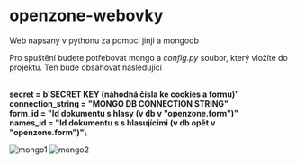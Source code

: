 # openzone-webovky
Web napsaný v pythonu za pomoci jinji a mongodb

Pro spuštění budete potřebovat mongo a *config.py* soubor, který vložíte do projektu. Ten bude obsahovat následující

\
**secret = b'SECRET KEY (náhodná čísla ke cookies a formu)'**\
**connection_string = "MONGO DB CONNECTION STRING"**\
**form_id = "Id dokumentu s hlasy (v db v "openzone.form")"**\
**names_id = "Id dokumentu s s hlasujícími (v db opět v "openzone.form")"**\


![mongo1](https://media.discordapp.net/attachments/782281045236121610/922129471346184262/unknown.png "Pohled na db")
![mongo2](https://media.discordapp.net/attachments/782281045236121610/922129480850485338/unknown.png "Oba dokumenty v openzone.form")
